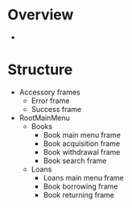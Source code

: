 # Overview
- 
# Structure
- Accessory frames
    - Error frame
    - Success frame
- RootMainMenu
    - Books
        - Book main menu frame
        - Book acquisition frame
        - Book withdrawal frame
        - Book search frame
    - Loans
        - Loans main menu frame
        - Book borrowing frame
        - Book returning frame

